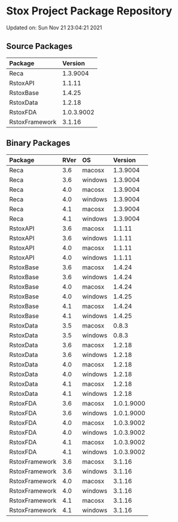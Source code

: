 # Stox Project Package Repository


Updated on: Sun Nov 21 23:04:21 2021
## Source Packages

|Package        |Version    |
|:--------------|:----------|
|Reca           |1.3.9004   |
|RstoxAPI       |1.1.11     |
|RstoxBase      |1.4.25     |
|RstoxData      |1.2.18     |
|RstoxFDA       |1.0.3.9002 |
|RstoxFramework |3.1.16     |

## Binary Packages

|Package        |RVer |OS      |Version    |
|:--------------|:----|:-------|:----------|
|Reca           |3.6  |macosx  |1.3.9004   |
|Reca           |3.6  |windows |1.3.9004   |
|Reca           |4.0  |macosx  |1.3.9004   |
|Reca           |4.0  |windows |1.3.9004   |
|Reca           |4.1  |macosx  |1.3.9004   |
|Reca           |4.1  |windows |1.3.9004   |
|RstoxAPI       |3.6  |macosx  |1.1.11     |
|RstoxAPI       |3.6  |windows |1.1.11     |
|RstoxAPI       |4.0  |macosx  |1.1.11     |
|RstoxAPI       |4.0  |windows |1.1.11     |
|RstoxBase      |3.6  |macosx  |1.4.24     |
|RstoxBase      |3.6  |windows |1.4.24     |
|RstoxBase      |4.0  |macosx  |1.4.24     |
|RstoxBase      |4.0  |windows |1.4.25     |
|RstoxBase      |4.1  |macosx  |1.4.24     |
|RstoxBase      |4.1  |windows |1.4.25     |
|RstoxData      |3.5  |macosx  |0.8.3      |
|RstoxData      |3.5  |windows |0.8.3      |
|RstoxData      |3.6  |macosx  |1.2.18     |
|RstoxData      |3.6  |windows |1.2.18     |
|RstoxData      |4.0  |macosx  |1.2.18     |
|RstoxData      |4.0  |windows |1.2.18     |
|RstoxData      |4.1  |macosx  |1.2.18     |
|RstoxData      |4.1  |windows |1.2.18     |
|RstoxFDA       |3.6  |macosx  |1.0.1.9000 |
|RstoxFDA       |3.6  |windows |1.0.1.9000 |
|RstoxFDA       |4.0  |macosx  |1.0.3.9002 |
|RstoxFDA       |4.0  |windows |1.0.3.9002 |
|RstoxFDA       |4.1  |macosx  |1.0.3.9002 |
|RstoxFDA       |4.1  |windows |1.0.3.9002 |
|RstoxFramework |3.6  |macosx  |3.1.16     |
|RstoxFramework |3.6  |windows |3.1.16     |
|RstoxFramework |4.0  |macosx  |3.1.16     |
|RstoxFramework |4.0  |windows |3.1.16     |
|RstoxFramework |4.1  |macosx  |3.1.16     |
|RstoxFramework |4.1  |windows |3.1.16     |
